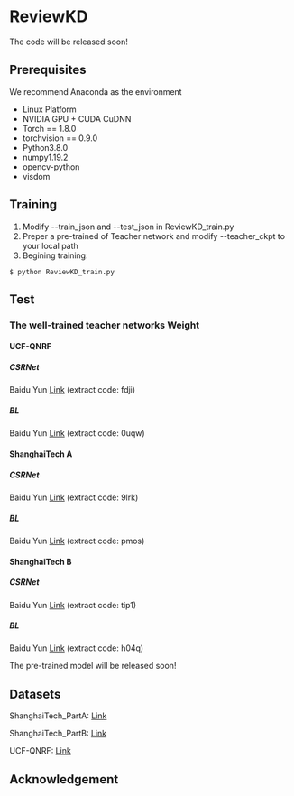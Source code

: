# ReviewKD
<!-- ## ReviewKD: Review Boosted Knowledge Distillation for Crowd Counting with Performance  Beyond Teacher -->
The code will be released soon!

## Prerequisites
We recommend Anaconda as the environment

* Linux Platform
* NVIDIA GPU + CUDA CuDNN
* Torch == 1.8.0
* torchvision == 0.9.0
* Python3.8.0
* numpy1.19.2
* opencv-python
* visdom

## Training
1. Modify --train_json and --test_json in ReviewKD_train.py
2. Preper a pre-trained of Teacher network and modify --teacher_ckpt to your local path
3. Begining training:
 ```
$ python ReviewKD_train.py
 ```

## Test
### The well-trained teacher networks Weight
#### UCF-QNRF
##### CSRNet
Baidu Yun [Link](https://pan.baidu.com/s/1WttH01bw2sqG5YFXK2un9Q) (extract code: fdji)
##### BL
Baidu Yun [Link](https://pan.baidu.com/s/1DNcV0FGNd0YU0e-HJlzc2w) (extract code: 0uqw)

#### ShanghaiTech A
##### CSRNet
Baidu Yun [Link](https://pan.baidu.com/s/1C9Xfe35X0uIFPYjY9ItykQ) (extract code: 9lrk)
##### BL
Baidu Yun [Link](https://pan.baidu.com/s/1r-U4zNcqfH9uYSbBnBpsrA) (extract code: pmos)


#### ShanghaiTech B
##### CSRNet
Baidu Yun [Link](https://pan.baidu.com/s/1Znjeh4AybCE2FlrQodmkPA) (extract code: tip1)
##### BL
Baidu Yun [Link](https://pan.baidu.com/s/1a2l1xyXJ3ZmjUIaadL1gfw) (extract code: h04q)

The pre-trained model will be released soon! 

## Datasets

ShanghaiTech_PartA: [Link](https://mailnwpueducn-my.sharepoint.com/personal/gjy3035_mail_nwpu_edu_cn/_layouts/15/onedrive.aspx?originalPath=aHR0cHM6Ly9tYWlsbndwdWVkdWNuLW15LnNoYXJlcG9pbnQuY29tLzpmOi9nL3BlcnNvbmFsL2dqeTMwMzVfbWFpbF9ud3B1X2VkdV9jbi9Fa3h2T1ZKQlZ1eFBzdTc1WWZZaHY5VUJLUkZOUDdXZ0xkeFhGTVNlSEdoWGpRP3J0aW1lPVM1bHlyaGVQMlVn&id=%2Fpersonal%2Fgjy3035%5Fmail%5Fnwpu%5Fedu%5Fcn%2FDocuments%2F%E8%AE%BA%E6%96%87%E5%BC%80%E6%BA%90%E6%95%B0%E6%8D%AE%2FC3Data%2Fshanghaitech%5Fpart%5FA%2Ezip&parent=%2Fpersonal%2Fgjy3035%5Fmail%5Fnwpu%5Fedu%5Fcn%2FDocuments%2F%E8%AE%BA%E6%96%87%E5%BC%80%E6%BA%90%E6%95%B0%E6%8D%AE%2FC3Data)

ShanghaiTech_PartB: [Link](https://mailnwpueducn-my.sharepoint.com/personal/gjy3035_mail_nwpu_edu_cn/_layouts/15/onedrive.aspx?originalPath=aHR0cHM6Ly9tYWlsbndwdWVkdWNuLW15LnNoYXJlcG9pbnQuY29tLzpmOi9nL3BlcnNvbmFsL2dqeTMwMzVfbWFpbF9ud3B1X2VkdV9jbi9Fa3h2T1ZKQlZ1eFBzdTc1WWZZaHY5VUJLUkZOUDdXZ0xkeFhGTVNlSEdoWGpRP3J0aW1lPVM1bHlyaGVQMlVn&id=%2Fpersonal%2Fgjy3035%5Fmail%5Fnwpu%5Fedu%5Fcn%2FDocuments%2F%E8%AE%BA%E6%96%87%E5%BC%80%E6%BA%90%E6%95%B0%E6%8D%AE%2FC3Data%2Fshanghaitech%5Fpart%5FB%2Ezip&parent=%2Fpersonal%2Fgjy3035%5Fmail%5Fnwpu%5Fedu%5Fcn%2FDocuments%2F%E8%AE%BA%E6%96%87%E5%BC%80%E6%BA%90%E6%95%B0%E6%8D%AE%2FC3Data)

UCF-QNRF: [Link](https://www.crcv.ucf.edu/data/ucf-qnrf/)
## Acknowledgement 

